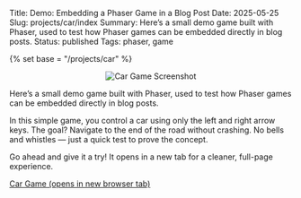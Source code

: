 Title: Demo: Embedding a Phaser Game in a Blog Post
Date: 2025-05-25
Slug: projects/car/index
Summary: Here’s a small demo game built with Phaser, used to test how Phaser games can be embedded directly in blog posts.
Status: published
Tags: phaser, game

{% set base = "/projects/car" %}

<p style="text-align: center;">
  <img src="{{ base }}/car.png" alt="Car Game Screenshot" style="max-width: 100%; height: auto;">
</p>
 
Here’s a small demo game built with Phaser, used to test how Phaser games can be embedded directly in blog posts.

In this simple game, you control a car using only the left and right arrow keys. The goal? Navigate to the end of the road without crashing. No bells and whistles — just a quick test to prove the concept.

Go ahead and give it a try! It opens in a new tab for a cleaner, full-page experience.

<a href="{{ base }}/car.html" target="_blank" rel="noopener noreferrer" target="_blank">
  Car Game (opens in new browser tab)
</a>
